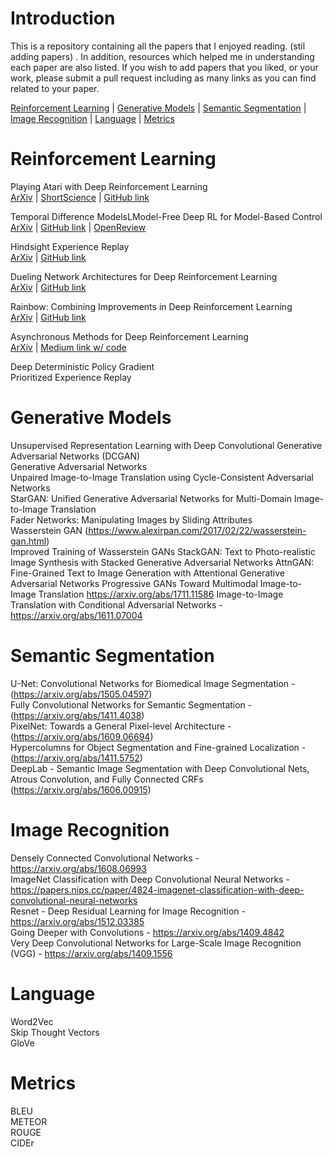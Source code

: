 # Introduction
This is a repository containing all the papers that I enjoyed reading. (stil adding papers) . In addition, resources which helped me in understanding each paper are also listed. If you wish to add papers that you liked, or your work, please submit a pull request including as many links as you can find related to your paper.

[Reinforcement Learning](#reinforcement-learning) | [Generative Models](#generative-models) | [Semantic Segmentation](#semantic-segmentation) | [Image Recognition](#image-recognition) | [Language](#language) | [Metrics](#metrics)

# Reinforcement Learning
Playing Atari with Deep Reinforcement Learning <br>
[ArXiv](https://arxiv.org/abs/1312.5602) | [ShortScience](http://www.shortscience.org/paper?bibtexKey=journals/corr/1312.5602#aleju) | [GitHub link](https://github.com/brendanator/atari-rl) <br>

Temporal Difference ModelsLModel-Free Deep RL for Model-Based Control <br>
[ArXiv](https://arxiv.org/abs/1802.09081) | [GitHub link](https://github.com/vitchyr/rlkit) | [OpenReview](https://openreview.net/forum?id=Skw0n-W0Z) <br>

Hindsight Experience Replay <br>
[ArXiv](https://arxiv.org/abs/1707.01495) | [GitHub link](https://github.com/openai/baselines/tree/master/baselines/her) <br>

 Dueling Network Architectures for Deep Reinforcement Learning <br>
[ArXiv](https://arxiv.org/abs/1511.06581) | [GitHub link](https://github.com/satyenrajpal/RL_algos) <br>

Rainbow: Combining Improvements in Deep Reinforcement Learning <br>
[ArXiv](https://arxiv.org/abs/1710.02298) | [GitHub link](https://github.com/Kaixhin/Rainbow) <br>

Asynchronous Methods for Deep Reinforcement Learning <br> 
[ArXiv](https://arxiv.org/abs/1602.01783) | [Medium link w/ code](https://medium.com/emergent-future/simple-reinforcement-learning-with-tensorflow-part-8-asynchronous-actor-critic-agents-a3c-c88f72a5e9f2) <br>

Deep Deterministic Policy Gradient <br>
Prioritized Experience Replay <br>

# Generative Models
Unsupervised Representation Learning with Deep Convolutional Generative Adversarial Networks (DCGAN) <br>
Generative Adversarial Networks <br>
Unpaired Image-to-Image Translation using Cycle-Consistent Adversarial Networks <br>
StarGAN: Unified Generative Adversarial Networks for Multi-Domain Image-to-Image Translation <br>
Fader Networks: Manipulating Images by Sliding Attributes <br>
Wasserstein GAN (https://www.alexirpan.com/2017/02/22/wasserstein-gan.html)<br>
Improved Training of Wasserstein GANs
StackGAN: Text to Photo-realistic Image Synthesis with Stacked Generative Adversarial Networks
AttnGAN: Fine-Grained Text to Image Generation with Attentional Generative Adversarial Networks
Progressive GANs
Toward Multimodal Image-to-Image Translation https://arxiv.org/abs/1711.11586
 Image-to-Image Translation with Conditional Adversarial Networks - https://arxiv.org/abs/1611.07004

# Semantic Segmentation
 U-Net: Convolutional Networks for Biomedical Image Segmentation - (https://arxiv.org/abs/1505.04597) <br>
 Fully Convolutional Networks for Semantic Segmentation - (https://arxiv.org/abs/1411.4038) <br>
 PixelNet: Towards a General Pixel-level Architecture - (https://arxiv.org/abs/1609.06694) <br>
 Hypercolumns for Object Segmentation and Fine-grained Localization - (https://arxiv.org/abs/1411.5752) <br>
 DeepLab - Semantic Image Segmentation with Deep Convolutional Nets, Atrous Convolution, and Fully Connected CRFs  (https://arxiv.org/abs/1606.00915) <br>
 
 # Image Recognition
Densely Connected Convolutional Networks - https://arxiv.org/abs/1608.06993 <br>
ImageNet Classification with Deep Convolutional Neural Networks - https://papers.nips.cc/paper/4824-imagenet-classification-with-deep-convolutional-neural-networks <br>
Resnet - Deep Residual Learning for Image Recognition - https://arxiv.org/abs/1512.03385 <br>
Going Deeper with Convolutions - https://arxiv.org/abs/1409.4842 <br>
Very Deep Convolutional Networks for Large-Scale Image Recognition (VGG) - https://arxiv.org/abs/1409.1556 <br>
 
# Language
Word2Vec <br>
Skip Thought Vectors <br>
GloVe <br>

# Metrics
BLEU <br>
METEOR <br>
ROUGE <br>
CIDEr <br>
